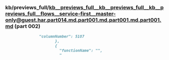 ### kb/previews_full/kb__previews_full__kb__previews_full__kb__previews_full__flows__service-first__master-only@guest.har.part014.md.part001.md.part001.md.part001.md (part 002)

```md
               "columnNumber": 5187
                      },
                      {
                        "functionName": "",
                        "
```

```
